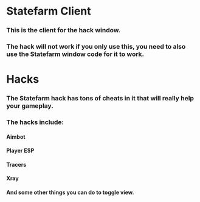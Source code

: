 # Statefarm Client
### This is the client for the hack window.
### The hack will not work if you only use this, you need to also use the Statefarm window code for it to work.
# Hacks
### The Statefarm hack has tons of cheats in it that will really help your gameplay.
### The hacks include:
#### Aimbot
#### Player ESP
#### Tracers
#### Xray
#### And some other things you can do to toggle view.
